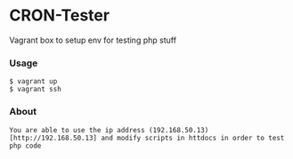 # CRON-Tester
Vagrant box to setup env for testing php stuff

### Usage

    $ vagrant up
    $ vagrant ssh

### About

    You are able to use the ip address (192.168.50.13)[http://192.168.50.13] and modify scripts in httdocs in order to test php code
